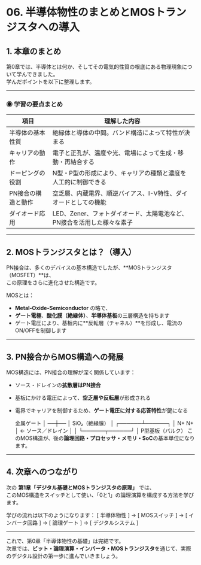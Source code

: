 # 06. 半導体物性のまとめとMOSトランジスタへの導入

## 1. 本章のまとめ

第0章では、半導体とは何か、そしてその電気的性質の根底にある物理現象について学んできました。  
学んだポイントを以下に整理します。

---

### ◉ 学習の要点まとめ

| 項目               | 理解した内容                                                             |
|--------------------|--------------------------------------------------------------------------|
| 半導体の基本性質   | 絶縁体と導体の中間。バンド構造によって特性が決まる                      |
| キャリアの動作     | 電子と正孔が、温度や光、電場によって生成・移動・再結合する               |
| ドーピングの役割   | N型・P型の形成により、キャリアの種類と濃度を人工的に制御できる           |
| PN接合の構造と動作 | 空乏層、内蔵電界、順逆バイアス、I-V特性、ダイオードとしての機能           |
| ダイオード応用     | LED、Zener、フォトダイオード、太陽電池など、PN接合を活用した様々な素子     |

---

## 2. MOSトランジスタとは？（導入）

PN接合は、多くのデバイスの基本構造でしたが、**MOSトランジスタ（MOSFET）**は、  
この原理をさらに進化させた構造です。

MOSとは：

- **Metal-Oxide-Semiconductor** の略で、
- **ゲート電極**、**酸化膜（絶縁体）**、**半導体基板**の三層構造を持ちます
- ゲート電圧により、基板内に**反転層（チャネル）**を形成し、電流のON/OFFを制御します

---

## 3. PN接合からMOS構造への発展

MOS構造には、PN接合の理解が深く関係しています：

- ソース・ドレインの**拡散層はPN接合**
- 基板にかける電圧によって、**空乏層や反転層**が形成される
- 電界でキャリアを制御するため、**ゲート電圧に対する応答特性**が鍵になる

    金属ゲート
       │
     ──┼──
       │
    SiO₂（絶縁膜）
       │
  ┌──────┴──────┐
│   N+     N+   │ ← ソース／ドレイン
│               │
└──────┬──────┘
│
P型基板（バルク）
このMOS構造が、後の**論理回路・プロセッサ・メモリ・SoC**の基本単位になります。

---

## 4. 次章へのつながり

次の **第1章「デジタル基礎とMOSトランジスタの原理」** では、  
このMOS構造をスイッチとして使い、「0と1」の論理演算を構成する方法を学びます。

学びの流れは以下のようになります：
[ 半導体物性 ] → [ MOSスイッチ ] → [ インバータ回路 ] → [ 論理ゲート ] → [ デジタルシステム ]

---

これで、第0章「半導体物性の基礎」は完結です。  
次章では、**ビット・論理演算・インバータ・MOSトランジスタ**を通じて、実際のデジタル設計の第一歩に進んでいきましょう。
